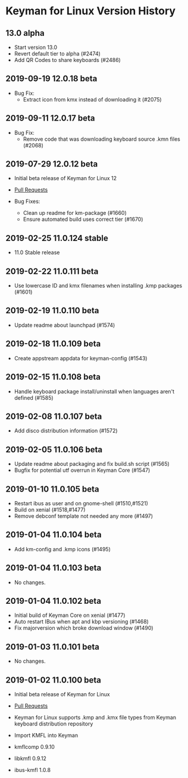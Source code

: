 # Keyman for Linux Version History

## 13.0 alpha
* Start version 13.0
* Revert default tier to alpha (#2474)
* Add QR Codes to share keyboards (#2486)

## 2019-09-19 12.0.18 beta
* Bug Fix:
  * Extract icon from kmx instead of downloading it (#2075)

## 2019-09-11 12.0.17 beta
* Bug Fix:
  * Remove code that was downloading keyboard source .kmn files (#2068)

## 2019-07-29 12.0.12 beta
* Initial beta release of Keyman for Linux 12
* [Pull Requests](https://github.com/keymanapp/keyman/pulls?utf8=%E2%9C%93&q=is%3Apr+merged%3A2019-02-25..2019-08-04+label%3Alinux+base%3Amaster)

* Bug Fixes:
  * Clean up readme for km-package (#1660)
  * Ensure automated build uses correct tier (#1670)

## 2019-02-25 11.0.124 stable
* 11.0 Stable release

## 2019-02-22 11.0.111 beta
* Use lowercase ID and kmx filenames when installing .kmp packages (#1601)

## 2019-02-19 11.0.110 beta
* Update readme about launchpad (#1574)

## 2019-02-18 11.0.109 beta
* Create appstream appdata for keyman-config (#1543)

## 2019-02-15 11.0.108 beta
* Handle keyboard package install/uninstall when languages aren't defined (#1585)

## 2019-02-08 11.0.107 beta
* Add disco distribution information (#1572)

## 2019-02-05 11.0.106 beta
* Update readme about packaging and fix build.sh script (#1565)
* Bugfix for potential utf overrun in Keyman Core (#1547)

## 2019-01-10 11.0.105 beta
* Restart ibus as user and on gnome-shell (#1510,#1521)
* Build on xenial (#1518,#1477)
* Remove debconf template not needed any more (#1497)

## 2019-01-04 11.0.104 beta
* Add km-config and .kmp icons (#1495)

## 2019-01-04 11.0.103 beta
* No changes.

## 2019-01-04 11.0.102 beta
* Initial build of Keyman Core on xenial (#1477)
* Auto restart IBus when apt and kbp versioning (#1468)
* Fix majorversion which broke download window (#1490)

## 2019-01-03 11.0.101 beta
* No changes.

## 2019-01-02 11.0.100 beta
* Initial beta release of Keyman for Linux
* [Pull Requests](https://github.com/keymanapp/keyman/pulls?utf8=%E2%9C%93&q=is%3Apr+merged%3A2018-07-01..2019-01-01+label%3Alinux+-label%3Acherry-pick+-label%3Astable)

* Keyman for Linux supports .kmp and .kmx file types from Keyman keyboard distribution repository

* Import KMFL into Keyman
* kmflcomp 0.9.10
* libkmfl 0.9.12
* ibus-kmfl 1.0.8
